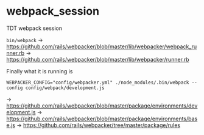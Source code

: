 # webpack_session
TDT webpack session

`bin/webpack`
-> https://github.com/rails/webpacker/blob/master/lib/webpacker/webpack_runner.rb
-> https://github.com/rails/webpacker/blob/master/lib/webpacker/runner.rb

Finally what it is running is

```
WEBPACKER_CONFIG="config/webpacker.yml" ./node_modules/.bin/webpack --config config/webpack/development.js
```

-> https://github.com/rails/webpacker/blob/master/package/environments/development.js
-> https://github.com/rails/webpacker/blob/master/package/environments/base.js
-> https://github.com/rails/webpacker/tree/master/package/rules

